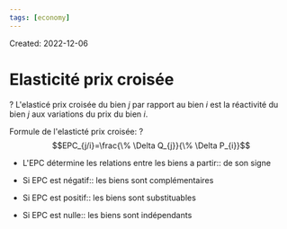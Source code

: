```yaml
---
tags: [economy] 
---
```

Created: 2022-12-06

# Elasticité prix croisée
?
L'elasticé prix croisée du bien $j$ par rapport au bien $i$ est la réactivité du bien $j$ aux variations du prix du bien $i$.
<!--SR:!2023-01-14,24,250-->

Formule de l'elasticté prix croisée:
?
$$EPC_{j/i}=\frac{\% \Delta Q_{j}}{\% \Delta P_{i}}$$
<!--SR:!2023-01-19,28,250-->

- L'EPC détermine les relations entre les biens a partir:: de son signe
<!--SR:!2023-02-09,34,210-->
- Si EPC est négatif:: les biens sont complémentaires
<!--SR:!2023-01-11,22,250-->
- Si EPC est positif:: les biens sont substituables
<!--SR:!2023-03-01,52,250-->
- Si EPC est nulle:: les biens sont indépendants
<!--SR:!2023-01-16,26,250-->